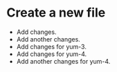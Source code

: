 # Create a new file

- Add changes.
- Add another changes.
- Add changes for yum-3.
- Add changes for yum-4.
- Add another changes for yum-4.